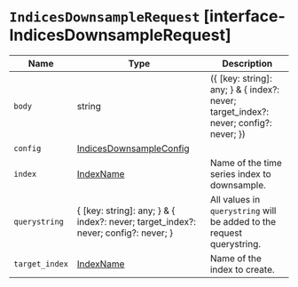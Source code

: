 # `IndicesDownsampleRequest` [interface-IndicesDownsampleRequest]

| Name | Type | Description |
| - | - | - |
| `body` | string | ({ [key: string]: any; } & { index?: never; target_index?: never; config?: never; }) | All values in `body` will be added to the request body. |
| `config` | [IndicesDownsampleConfig](./IndicesDownsampleConfig.md) | &nbsp; |
| `index` | [IndexName](./IndexName.md) | Name of the time series index to downsample. |
| `querystring` | { [key: string]: any; } & { index?: never; target_index?: never; config?: never; } | All values in `querystring` will be added to the request querystring. |
| `target_index` | [IndexName](./IndexName.md) | Name of the index to create. |
